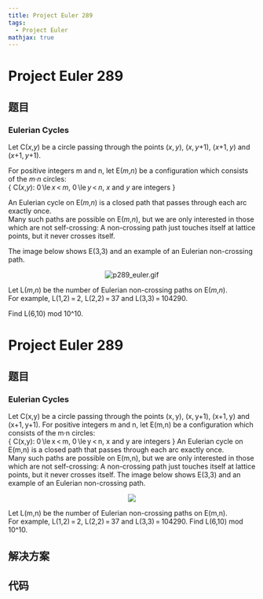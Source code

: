 ```yaml
---
title: Project Euler 289
tags:
  - Project Euler
mathjax: true
---
```

<escape><!-- more --></escape>
    
# Project Euler 289
## 题目
### Eulerian Cycles

Let C(<var>x</var>,<var>y</var>) be a circle passing through the points (<var>x</var>, <var>y</var>), (<var>x</var>, <var>y</var>+1), (<var>x</var>+1, <var>y</var>) and (<var>x</var>+1, <var>y</var>+1).

For positive integers m and n, let E(<var>m</var>,<var>n</var>) be a configuration which consists of the <var>m</var>·<var>n</var> circles:<br />
{ C(<var>x</var>,<var>y</var>): 0 \le <var>x</var> < <var>m</var>, 0 \le <var>y</var> < <var>n</var>, <var>x</var> and <var>y</var> are integers }

An Eulerian cycle on E(<var>m</var>,<var>n</var>) is a closed path that passes through each arc exactly once.<br />
Many such paths are possible on E(<var>m</var>,<var>n</var>), but we are only interested in those which are not self-crossing: 
A non-crossing path just touches itself at lattice points, but it never crosses itself.

The image below shows E(3,3) and an example of an Eulerian non-crossing path.<br /><div align="center"><img src="project/images/p289_euler.gif" alt="p289_euler.gif" /></div>

Let L(<var>m</var>,<var>n</var>) be the number of Eulerian non-crossing paths on E(<var>m</var>,<var>n</var>).<br />
For example, L(1,2) = 2, L(2,2) = 37 and L(3,3) = 104290.

Find L(6,10) mod 10^10.


# Project Euler 289
## 题目
### Eulerian Cycles

Let C(x,y) be a circle passing through the points (x,&thinsp;y), (x,&thinsp;y+1), (x+1,&thinsp;y) and (x+1,&thinsp;y+1).
For positive integers m and n, let E(m,n) be a configuration which consists of the m·n circles:<br>{ C(x,y): 0&thinsp;\le&thinsp;x&thinsp;<&thinsp;m, 0&thinsp;\le&thinsp;y&thinsp;<&thinsp;n, x and y are integers }
An Eulerian cycle on E(m,n) is a closed path that passes through each arc exactly once.<br>Many such paths are possible on E(m,n), but we are only interested in those which are not self-crossing: A non-crossing path just touches itself at lattice points, but it never crosses itself.
The image below shows E(3,3) and an example of an Eulerian non-crossing path.
<center><img src="https://projecteuler.net/project/images/p289_euler.gif"></center>

Let L(m,n) be the number of Eulerian non-crossing paths on E(m,n).<br>For example, L(1,2)&thinsp;=&thinsp;2, L(2,2)&thinsp;=&thinsp;37 and L(3,3)&thinsp;=&thinsp;104290.
Find L(6,10) mod 10^10.


## 解决方案


## 代码


